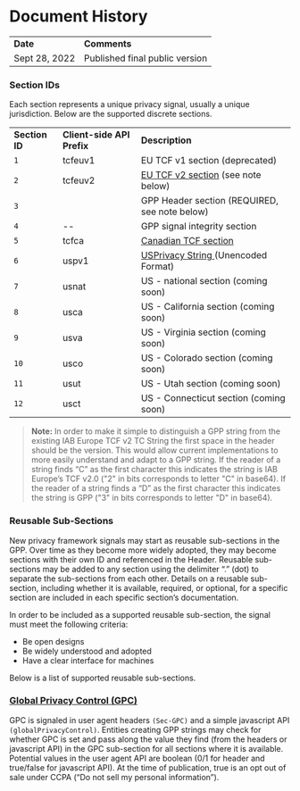 
# Document History
<table>
  <tr>
    <td><strong>Date</strong></td>
    <td><strong>Comments</strong></td>
  </tr>
  <tr>
	  <td>Sept 28, 2022</td>    
    <td>Published final public version</td>
  </tr>
  </table>
  
### Section IDs

Each section represents a unique privacy signal, usually a unique jurisdiction. Below are the supported discrete sections.

  <table>
  <tr>
    <td><strong>Section ID</strong></td>
    <td><strong>Client-side API Prefix</strong></td>
    <td><strong>Description</strong></td>
  </tr>
  <tr>
    <td><code>1</code></td>
    <td>tcfeuv1</td>
    <td>EU TCF v1 section (deprecated)</td>
  </tr>
  <tr>
    <td><code>2</code></td>
    <td>tcfeuv2</td>
    <td><a href="https://github.com/InteractiveAdvertisingBureau/Global-Privacy-Platform/tree/main/Sections/EEA">EU TCF v2 section</a> (see note below)</td>
  </tr>
  <tr>
    <td><code>3</code></td>
    <td></td>
    <td>GPP Header section (REQUIRED, see note below)</td>
  </tr>
  <tr>
    <td><code>4</code></td>
    <td>--</td>
    <td>GPP signal integrity section</td>
      </tr>
  <tr>
    <td><code>5</code></td>
    <td>tcfca</td>
    <td><a href="https://github.com/InteractiveAdvertisingBureau/Global-Privacy-Platform/tree/main/Sections/Canada">Canadian TCF section</a></td>
  </tr>
  <tr>
    <td><code>6</code></td>
    <td>uspv1</td>
    <td><a href="https://github.com/InteractiveAdvertisingBureau/USPrivacy/blob/master/CCPA/US%20Privacy%20String.md">USPrivacy String </a>(Unencoded Format)</td>
  </tr>
  <tr>
    <td><code>7</code></td>
    <td>usnat</td>
    <td>US - national section (coming soon)</td>
  </tr>
  <tr>
    <td><code>8</code></td>
    <td>usca</td>
    <td>US - California section (coming soon)</td>
     </tr>
  <tr>
    <td><code>9</code></td>
    <td>usva</td>
    <td>US - Virginia section (coming soon)</td>
      </tr>
  <tr>
    <td><code>10</code></td>
    <td>usco</td>
    <td>US - Colorado section (coming soon)</td>
  </tr>
  <tr>
    <td><code>11</code></td>
    <td>usut</td>
    <td>US - Utah section (coming soon)</td>
  </tr>
  <tr>
    <td><code>12</code></td>
    <td>usct</td>
    <td>US - Connecticut section (coming soon)</td>
     </td>
     </td>
  </tr>
</table>

>**Note:** In order to make it simple to distinguish a GPP string from the existing IAB Europe TCF  v2 TC String the first space in the header should be the version. This would allow current implementations to more easily understand and adapt to a GPP string. If the reader of a string finds “C” as the first character this indicates the string is IAB Europe’s TCF v2.0 ("2" in bits corresponds to letter "C" in base64). If the reader of a string finds a “D” as the first character this indicates the string is GPP ("3" in bits corresponds to letter "D" in base64). 


### Reusable Sub-Sections

New privacy framework signals may start as reusable sub-sections in the GPP. Over time as they become more widely adopted, they may become sections with their own ID and referenced in the Header. Reusable sub-sections may be added to any section using the delimiter “.” (dot) to separate the sub-sections from each other. Details on a reusable sub-section, including whether it is available, required, or optional, for a specific section are included in each specific section’s documentation.
 
 
In order to be included as a supported reusable sub-section, the signal must meet the following criteria: 

- Be open designs
- Be widely understood and adopted
- Have a clear interface for machines


Below is a list of supported reusable sub-sections. 

### [Global Privacy Control (GPC)](https://globalprivacycontrol.github.io/gpc-spec/)

GPC is signaled in user agent headers `(Sec-GPC)` and a simple javascript API `(globalPrivacyControl)`. Entities creating GPP strings may check for whether GPC is set and pass along the value they find (from the headers or javascript API) in the GPC sub-section for all sections where it is available. Potential values in the user agent API are boolean (0/1 for header and true/false for javascript API). At the time of publication, true is an opt out of sale under CCPA (“Do not sell my personal information”).

